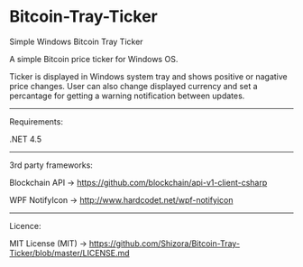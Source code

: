 # Bitcoin-Tray-Ticker
Simple Windows Bitcoin Tray Ticker

A simple Bitcoin price ticker for Windows OS. 

Ticker is displayed in Windows system tray and shows positive or nagative price changes.
User can also change displayed currency and set a percantage for getting a warning notification between updates.

------------------------------------------------------------------------------------------

Requirements:

.NET 4.5

------------------------------------------------------------------------------------------

3rd party frameworks:

Blockchain API -> https://github.com/blockchain/api-v1-client-csharp

WPF NotifyIcon -> http://www.hardcodet.net/wpf-notifyicon

------------------------------------------------------------------------------------------

Licence:

MIT License (MIT) -> https://github.com/Shizora/Bitcoin-Tray-Ticker/blob/master/LICENSE.md

